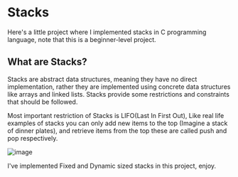 # Stacks

Here's a little project where I implemented stacks in C programming language, note that this is a beginner-level project.

## What are Stacks?

Stacks are abstract data structures, meaning they have no direct implementation, rather they are implemented using concrete data structures like arrays and linked lists. Stacks provide some restrictions and constraints that should be followed.

Most important restriction of Stacks is LIFO(Last In First Out), Like real life examples of stacks you can only add new items to the top (Imagine a stack of dinner plates), and retrieve items from the top these are called push and pop respectively.

![image](https://github.com/kirki58/stacks/assets/129191293/0f524708-d153-40f9-bb50-a107f14ce594)

I've implemented Fixed and Dynamic sized stacks in this project, enjoy.
